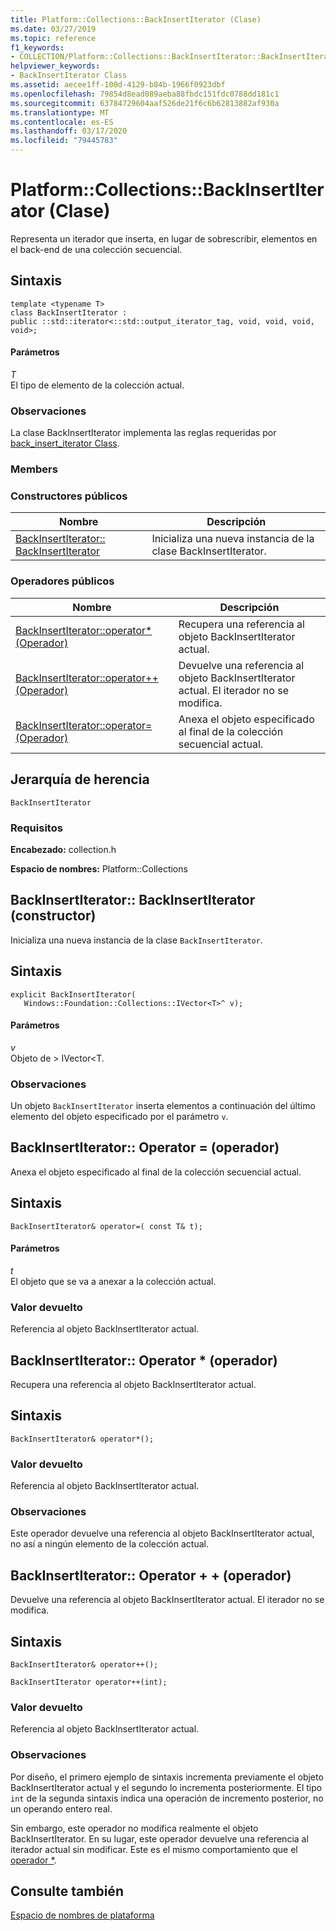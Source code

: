 ```yaml
---
title: Platform::Collections::BackInsertIterator (Clase)
ms.date: 03/27/2019
ms.topic: reference
f1_keywords:
- COLLECTION/Platform::Collections::BackInsertIterator::BackInsertIterator
helpviewer_keywords:
- BackInsertIterator Class
ms.assetid: aecee1ff-100d-4129-b84b-1966f0923dbf
ms.openlocfilehash: 79854d8ead089aeba88fbdc151fdc0788dd181c1
ms.sourcegitcommit: 63784729604aaf526de21f6c6b62813882af930a
ms.translationtype: MT
ms.contentlocale: es-ES
ms.lasthandoff: 03/17/2020
ms.locfileid: "79445783"
---
```

# <a name="platformcollectionsbackinsertiterator-class"></a>Platform::Collections::BackInsertIterator (Clase)

Representa un iterador que inserta, en lugar de sobrescribir, elementos en el back-end de una colección secuencial.

## <a name="syntax"></a>Sintaxis

```
template <typename T>
class BackInsertIterator :
public ::std::iterator<::std::output_iterator_tag, void, void, void, void>;
```

#### <a name="parameters"></a>Parámetros

*T*<br/>
El tipo de elemento de la colección actual.

### <a name="remarks"></a>Observaciones

La clase BackInsertIterator implementa las reglas requeridas por [back_insert_iterator Class](../standard-library/back-insert-iterator-class.md).

### <a name="members"></a>Members

### <a name="public-constructors"></a>Constructores públicos

|Nombre|Descripción|
|----------|-----------------|
|[BackInsertIterator:: BackInsertIterator](#ctor)|Inicializa una nueva instancia de la clase BackInsertIterator.|

### <a name="public-operators"></a>Operadores públicos

|Nombre|Descripción|
|----------|-----------------|
|[BackInsertIterator::operator* (Operador)](#operator-dereference)|Recupera una referencia al objeto BackInsertIterator actual.|
|[BackInsertIterator::operator++ (Operador)](#operator-increment)|Devuelve una referencia al objeto BackInsertIterator actual. El iterador no se modifica.|
|[BackInsertIterator::operator= (Operador)](#operator-assign)|Anexa el objeto especificado al final de la colección secuencial actual.|

## <a name="inheritance-hierarchy"></a>Jerarquía de herencia

`BackInsertIterator`

### <a name="requirements"></a>Requisitos

**Encabezado:** collection.h

**Espacio de nombres:** Platform::Collections

## <a name="ctor"></a>BackInsertIterator:: BackInsertIterator (constructor)

Inicializa una nueva instancia de la clase `BackInsertIterator`.

## <a name="syntax"></a>Sintaxis

```
explicit BackInsertIterator(
   Windows::Foundation::Collections::IVector<T>^ v);
```

#### <a name="parameters"></a>Parámetros

*v*<br/>
Objeto de > IVector\<T.

### <a name="remarks"></a>Observaciones

Un objeto `BackInsertIterator` inserta elementos a continuación del último elemento del objeto especificado por el parámetro `v`.

## <a name="operator-assign"></a>BackInsertIterator:: Operator = (operador)

Anexa el objeto especificado al final de la colección secuencial actual.

## <a name="syntax"></a>Sintaxis

```
BackInsertIterator& operator=( const T& t);
```

#### <a name="parameters"></a>Parámetros

*t*<br/>
El objeto que se va a anexar a la colección actual.

### <a name="return-value"></a>Valor devuelto

Referencia al objeto BackInsertIterator actual.

## <a name="operator-dereference"></a>BackInsertIterator:: Operator * (operador)

Recupera una referencia al objeto BackInsertIterator actual.

## <a name="syntax"></a>Sintaxis

```
BackInsertIterator& operator*();
```

### <a name="return-value"></a>Valor devuelto

Referencia al objeto BackInsertIterator actual.

### <a name="remarks"></a>Observaciones

Este operador devuelve una referencia al objeto BackInsertIterator actual, no así a ningún elemento de la colección actual.

## <a name="operator-increment"></a>BackInsertIterator:: Operator + + (operador)

Devuelve una referencia al objeto BackInsertIterator actual. El iterador no se modifica.

## <a name="syntax"></a>Sintaxis

```
BackInsertIterator& operator++();

BackInsertIterator operator++(int);
```

### <a name="return-value"></a>Valor devuelto

Referencia al objeto BackInsertIterator actual.

### <a name="remarks"></a>Observaciones

Por diseño, el primero ejemplo de sintaxis incrementa previamente el objeto BackInsertIterator actual y el segundo lo incrementa posteriormente. El tipo `int` de la segunda sintaxis indica una operación de incremento posterior, no un operando entero real.

Sin embargo, este operador no modifica realmente el objeto BackInsertIterator. En su lugar, este operador devuelve una referencia al iterador actual sin modificar. Este es el mismo comportamiento que el [operador *](#operator-dereference).

## <a name="see-also"></a>Consulte también

[Espacio de nombres de plataforma](platform-namespace-c-cx.md)
